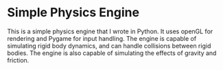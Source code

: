 Simple Physics Engine
=====================

This is a simple physics engine that I wrote in Python. It uses openGL for rendering and Pygame for input handling. The engine is capable of simulating rigid body dynamics, and can handle collisions between rigid bodies. The engine is also capable of simulating the effects of gravity and friction.
